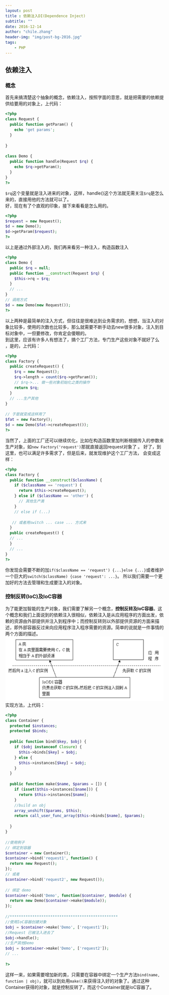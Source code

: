 ```yaml
---
layout: post
title : 依赖注入DI(Dependence Inject)
subtitle: ""
date: 2016-12-14
author: "chile.zhang"
header-img: "img/post-bg-2016.jpg"
tags:
    - PHP
---
```


## 依赖注入

### 概念
首先来搞清楚这个抽象的概念，依赖注入，按照字面的意思，就是把需要的依赖提供给要用的对象上，上代码：  

```php
<?php
class Request {
  public function getParam() {
    echo 'get params';
  }

}

class Demo {
  public function handle(Request $rq) {
    echo $rq->getParam();
  }
}
?>
```
`$rq`这个变量就是注入进来的对象，这样，handle()这个方法就无需关注`$rq`是怎么来的，直接用他的方法就可以了。  
好，现在有了个直观的印象，接下来看看是怎么用的。  

```php
<?php
$request = new Request();
$d = new Demo();
$d->getParam($request);
?>
```
以上是通过外部注入的，我们再来看另一种注入，构造函数注入  

```php
<?php
class Demo {
  public $rq = null;
  public function __construct(Request $rq) {
    $this->rq = $rq;
  }
  // ...
}
// 调用方式
$d = new Demo(new Request());
?>
```
以上两种是最简单的注入方式，但往往是很难达到业务需求的，想想，当注入的对象比较多，使用的次数也比较多，那么就需要不断手动去new很多对象，注入到目标对象中，一但要修改，你肯定会傻眼的。  
到这里，应该有许多人有想法了，搞个工厂方法，专门生产这些对象不就好了么
，是的，上代码：  

```php
<?php
class Factory {
  public createRequest() {
    $rq = new Request();
    $rq->length = count($rq->getParam());
    // $rq->... 做一些对象初始化之类的操作
    return $rq;
  }
  // ...生产其他
}

// 于是就变成这样用了
$fat = new Factory();
$d = new Demo($fat->createRequest());
?>
```
当然了，上面的工厂还可以继续优化，比如在构造函数里加判断根据传入的参数来生产对象，如`new Factory('request')`那就直接返回request对象了
。
好了，到这里，也可以满足许多需求了，但是后来，就发现维护这个工厂方法，
会变成这样：  

```php
<?php
class Factory {
  public function __construct($className) {
    if ($className == 'request') {
      return $this->createRequest();
    } else if ($className == 'other') {
      // 其他生产类
    }
    // else if (...)
    
   // 或者用switch ... case ... 方式来
  }
  public createRequest() {
  // ...
  }
  // ...
}
?>
```
你发现会需要不断的加`if($className == 'request') {...}else {...}`或者维护一个巨大的`switch($className) {case 'request': ...}`。
所以我们需要一个更加好的方法去管理和生成要注入的对象。  

### 控制反转(IoC)及IoC容器
为了能更加智能的生产对象，我们需要了解另一个概念，**控制反转及IoC容器**。这个概念和我们上面说到的依赖注入很相似，依赖注入是从应用程序的方面出发，依赖的资源由外部提供并注入到程序中；而控制反转则以外部提供资源的方面来描述，即外部容器反过来向应用程序注入程序需要的资源。简单的说就是一件事情的两个方面的描述。  
![Ioc/DI示意图](/img/in-post/2016-12-14/ioc.gif)
实现方法，上代码：  

```php
<?php
class Container {
  protected $instances;
  protected $binds;

  public function bind($key, $obj) {
    if ($obj instanceof Closure) {
      $this->binds[$key] = $obj;
    } else {
      $this->instances[$key] = $obj;
    }
  }
  
  public function make($name, $params = []) {
    if (isset($this->instances[$name])) {
      return $this->instances[$name];
    }
    //build an obj
    array_unshift($params, $this);
    return call_user_func_array($this->binds[$name], $params);
    
  }
}

//使用例子
// 绑定到容器
$container = new Container();
$container->bind('request1', function() {
  return new Request();
});
// 或者
$container->bind('request2', new Request());

// 绑定 demo
$container->bind('Demo', function($container, $module) {
  return new Demo($container->make($module));
});

//************************************************
//使用IoC容器创建对象
$obj = $container->make('Demo', ['request1']);
//Request 已被注入进去了
$obj->handle();
//生产其他Demo
$obj = $container->make('Demo', ['request2']);
// ...

?>
```

这样一来，如果需要增加新的类，只需要在容器中绑定一个生产方法`bind(name, function | obj)`，就可以到处用`make()`来获得注入好的对象了。通过这种Container获得的对象，就是控制反转了，而这个Container就是IoC容器了。
